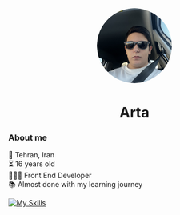 <div align="center">
  <img src="./assets/pfp.png" height="150" style="border-radius: 50%;" />
</div>

<h1 align="center">Arta</h1>

### About me

<p align="left">
📍 Tehran, Iran
<br>
⏳ 16 years old
<br>
👨🏻‍💻 Front End Developer
<br>
📚 Almost done with my learning journey
</p>


[![My Skills](https://skillicons.dev/icons?i=html,css,bootstrap,tailwind,scss,git,github,js,ts,react,next,mongo&perline=6)](https://github.com/M7a1s)